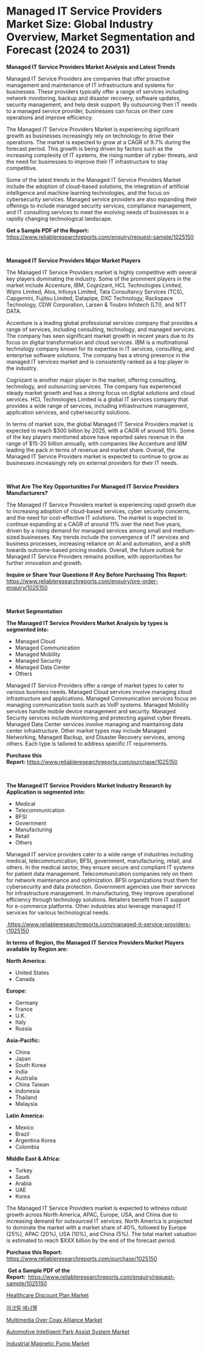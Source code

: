<p><h1>Managed IT Service Providers Market Size: Global Industry Overview, Market Segmentation and Forecast (2024 to 2031)</h1></p><p><strong>Managed IT Service Providers Market Analysis and Latest Trends</strong></p>
<p><p>Managed IT Service Providers are companies that offer proactive management and maintenance of IT infrastructure and systems for businesses. These providers typically offer a range of services including network monitoring, backup and disaster recovery, software updates, security management, and help desk support. By outsourcing their IT needs to a managed service provider, businesses can focus on their core operations and improve efficiency.</p><p>The Managed IT Service Providers Market is experiencing significant growth as businesses increasingly rely on technology to drive their operations. The market is expected to grow at a CAGR of 9.7% during the forecast period. This growth is being driven by factors such as the increasing complexity of IT systems, the rising number of cyber threats, and the need for businesses to improve their IT infrastructure to stay competitive.</p><p>Some of the latest trends in the Managed IT Service Providers Market include the adoption of cloud-based solutions, the integration of artificial intelligence and machine learning technologies, and the focus on cybersecurity services. Managed service providers are also expanding their offerings to include managed security services, compliance management, and IT consulting services to meet the evolving needs of businesses in a rapidly changing technological landscape.</p></p>
<p><strong>Get a Sample PDF of the Report:&nbsp;</strong> <a href="https://www.reliableresearchreports.com/enquiry/request-sample/1025150">https://www.reliableresearchreports.com/enquiry/request-sample/1025150</a></p>
<p>&nbsp;</p>
<p><strong>Managed IT Service Providers Major Market Players</strong></p>
<p><p>The Managed IT Service Providers market is highly competitive with several key players dominating the industry. Some of the prominent players in the market include Accenture, IBM, Cognizant, HCL Technologies Limited, Wipro Limited, Atos, Infosys Limited, Tata Consultancy Services (TCS), Capgemini, Fujitsu Limited, Datapipe, DXC Technology, Rackspace Technology, CDW Corporation, Larsen & Toubro Infotech (LTI), and NTT DATA.</p><p>Accenture is a leading global professional services company that provides a range of services, including consulting, technology, and managed services. The company has seen significant market growth in recent years due to its focus on digital transformation and cloud services. IBM is a multinational technology company known for its expertise in IT services, consulting, and enterprise software solutions. The company has a strong presence in the managed IT services market and is consistently ranked as a top player in the industry.</p><p>Cognizant is another major player in the market, offering consulting, technology, and outsourcing services. The company has experienced steady market growth and has a strong focus on digital solutions and cloud services. HCL Technologies Limited is a global IT services company that provides a wide range of services, including infrastructure management, application services, and cybersecurity solutions.</p><p>In terms of market size, the global Managed IT Service Providers market is expected to reach $300 billion by 2025, with a CAGR of around 10%. Some of the key players mentioned above have reported sales revenue in the range of $15-20 billion annually, with companies like Accenture and IBM leading the pack in terms of revenue and market share. Overall, the Managed IT Service Providers market is expected to continue to grow as businesses increasingly rely on external providers for their IT needs.</p></p>
<p>&nbsp;</p>
<p><strong>What Are The Key Opportunities For Managed IT Service Providers Manufacturers?</strong></p>
<p><p>The Managed IT Service Providers market is experiencing rapid growth due to increasing adoption of cloud-based services, cyber security concerns, and the need for cost-effective IT solutions. The market is expected to continue expanding at a CAGR of around 11% over the next five years, driven by a rising demand for managed services among small and medium-sized businesses. Key trends include the convergence of IT services and business processes, increasing reliance on AI and automation, and a shift towards outcome-based pricing models. Overall, the future outlook for Managed IT Service Providers remains positive, with opportunities for further innovation and growth.</p></p>
<p><strong>Inquire or Share Your Questions If Any Before Purchasing This Report:</strong> <a href="https://www.reliableresearchreports.com/enquiry/pre-order-enquiry/1025150">https://www.reliableresearchreports.com/enquiry/pre-order-enquiry/1025150</a></p>
<p>&nbsp;</p>
<p><strong>Market Segmentation</strong></p>
<p><strong>The Managed IT Service Providers Market Analysis by types is segmented into:</strong></p>
<p><ul><li>Managed Cloud</li><li>Managed Communication</li><li>Managed Mobility</li><li>Managed Security</li><li>Managed Data Center</li><li>Others</li></ul></p>
<p><p>Managed IT Service Providers offer a range of market types to cater to various business needs. Managed Cloud services involve managing cloud infrastructure and applications. Managed Communication services focus on managing communication tools such as VoIP systems. Managed Mobility services handle mobile device management and security. Managed Security services include monitoring and protecting against cyber threats. Managed Data Center services involve managing and maintaining data center infrastructure. Other market types may include Managed Networking, Managed Backup, and Disaster Recovery services, among others. Each type is tailored to address specific IT requirements.</p></p>
<p><strong>Purchase this Report:&nbsp;</strong><a href="https://www.reliableresearchreports.com/purchase/1025150">https://www.reliableresearchreports.com/purchase/1025150</a></p>
<p>&nbsp;</p>
<p><strong>The Managed IT Service Providers Market Industry Research by Application is segmented into:</strong></p>
<p><ul><li>Medical</li><li>Telecommunication</li><li>BFSI</li><li>Government</li><li>Manufacturing</li><li>Retail</li><li>Others</li></ul></p>
<p><p>Managed IT service providers cater to a wide range of industries including medical, telecommunication, BFSI, government, manufacturing, retail, and others. In the medical sector, they ensure secure and compliant IT systems for patient data management. Telecommunication companies rely on them for network maintenance and optimization. BFSI organizations trust them for cybersecurity and data protection. Government agencies use their services for infrastructure management. In manufacturing, they improve operational efficiency through technology solutions. Retailers benefit from IT support for e-commerce platforms. Other industries also leverage managed IT services for various technological needs.</p></p>
<p><a href="https://www.reliableresearchreports.com/managed-it-service-providers-r1025150">&nbsp;https://www.reliableresearchreports.com/managed-it-service-providers-r1025150</a></p>
<p><strong>In terms of Region, the Managed IT Service Providers Market Players available by Region are:</strong></p>
<p>
    <p> <strong> North America: </strong>
        <ul>
            <li>United States</li>
            <li>Canada</li>
        </ul>
        </p> 
    <p> <strong> Europe: </strong>
        <ul>
            <li>Germany</li>
            <li>France</li>
            <li>U.K.</li>
            <li>Italy</li>
            <li>Russia</li>
        </ul>
        </p> 
    <p> <strong> Asia-Pacific: </strong>
        <ul>
            <li>China</li>
            <li>Japan</li>
            <li>South Korea</li>
            <li>India</li>
            <li>Australia</li>
            <li>China Taiwan</li>
            <li>Indonesia</li>
            <li>Thailand</li>
            <li>Malaysia</li>
        </ul>
        </p> 
    <p> <strong> Latin America: </strong>
        <ul>
            <li>Mexico</li>
            <li>Brazil</li>
            <li>Argentina Korea</li>
            <li>Colombia</li>
        </ul>
        </p> 
    <p> <strong> Middle East & Africa: </strong>
        <ul>
            <li>Turkey</li>
            <li>Saudi</li>
            <li>Arabia</li>
            <li>UAE</li>
            <li>Korea</li>
        </ul>
    </p>
    </p>
<p><p>The Managed IT Service Providers market is expected to witness robust growth across North America, APAC, Europe, USA, and China due to increasing demand for outsourced IT services. North America is projected to dominate the market with a market share of 40%, followed by Europe (25%), APAC (20%), USA (10%), and China (5%). The total market valuation is estimated to reach $XXX billion by the end of the forecast period.</p></p>
<p><strong>Purchase this Report: </strong><a href="https://www.reliableresearchreports.com/purchase/1025150">https://www.reliableresearchreports.com/purchase/1025150</a></p>
<p>&nbsp;<strong>Get a Sample PDF of the Report:&nbsp;&nbsp;</strong><a href="https://www.reliableresearchreports.com/enquiry/request-sample/1025150">https://www.reliableresearchreports.com/enquiry/request-sample/1025150</a></p>
<p><strong></strong></p>
<p><p><a href="https://github.com/zjyglelu/Market-Research-Report-List-2/blob/main/healthcare-discount-plan-market.md">Healthcare Discount Plan Market</a></p><p><a href="https://github.com/Elenrrera7685/Market-Research-Report-List-1/blob/main/415631149731.md">아크릴 에나멜</a></p><p><a href="https://github.com/mbisetmhermsr/Market-Research-Report-List-2/blob/main/multimedia-over-coax-alliance-market.md">Multimedia Over Coax Alliance Market</a></p><p><a href="https://www.linkedin.com/pulse/automotive-intelligent-park-assist-system-market-comprehensive-e9qte?trackingId=X0FNaow7KZsRSV%2FrgvVgIw%3D%3D">Automotive Intelligent Park Assist System Market</a></p><p><a href="https://www.linkedin.com/pulse/industrial-magnetic-pump-market-size-trends-complete-industry-8dpse?trackingId=gldNxr%2FM99DBHZxAx5oq5A%3D%3D">Industrial Magnetic Pump Market</a></p></p>
